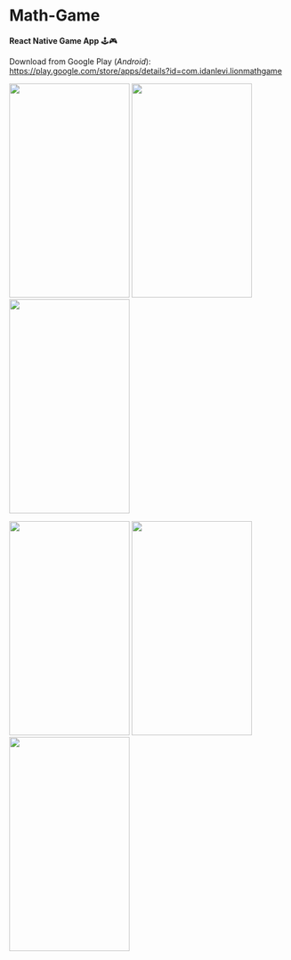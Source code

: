 ﻿# Math-Game
**React Native Game App** 🕹🎮

Download from Google Play (*Android*): https://play.google.com/store/apps/details?id=com.idanlevi.lionmathgame

<img src="https://user-images.githubusercontent.com/21155847/46743036-e8645500-ccb0-11e8-927f-d8deeb1d392a.jpg" width="216" height="384">  <img src="https://user-images.githubusercontent.com/21155847/46743042-e8fceb80-ccb0-11e8-9083-14657dd47c2d.jpg" width="216" height="384">  <img src="https://user-images.githubusercontent.com/21155847/46743037-e8645500-ccb0-11e8-84ca-b96936c91b9a.jpg" width="216" height="384">

<img src="https://user-images.githubusercontent.com/21155847/46743038-e8645500-ccb0-11e8-8bb7-1a9cfddb2fd6.jpg" width="216" height="384">  <img src="https://user-images.githubusercontent.com/21155847/46743041-e8fceb80-ccb0-11e8-92d6-193f0e8d9b97.jpg" width="216" height="384">  <img src="https://user-images.githubusercontent.com/21155847/46743039-e8645500-ccb0-11e8-926d-20eee5f28532.jpg" width="216" height="384">
